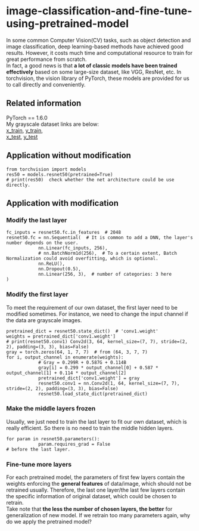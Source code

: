 # image-classification-and-fine-tune-using-pretrained-model

In some common Computer Vision(CV) tasks, such as object detection and image classification, deep learning-based methods have achieved good results. However, it costs much time and computational resource to train for great performance from scratch.   
In fact, a good news is that **a lot of classic models have been trained effectively** based on some large-size dataset, like VGG, ResNet, etc. In torchvision, the vision library of PyTorch, these models are provided for us to call directly and conveniently.

## Related information
PyTorch == 1.6.0  
My grayscale dataset links are below:  
[x_train](https://drive.google.com/file/d/1jXPXpEAWE57HshOx_m9A0bFAWRmyQR1d/view?usp=sharing), 
[y_train](https://drive.google.com/file/d/1QO2KPs0OTrn1Qzp5C7_s1PSWY-wc06q0/view?usp=sharing),   
[x_test](https://drive.google.com/file/d/1Zvln2lbhk6Aov3bg8-dk6aYKOtiFPkIs/view?usp=sharing), 
[y_test](https://drive.google.com/file/d/1O942yv17102st1tdtgjOTErbj_pnHIhh/view?usp=sharing)

## Application without modification
```
from torchvision import models
res50 = models.resnet50(pretrained=True)
# print(res50)  check whether the net architecture could be use directly.
```

## Application with modification
### Modify the last layer
```
fc_inputs = resnet50.fc.in_features  # 2048
resnet50.fc = nn.Sequential(  # It is common to add a DNN, the layer's number depends on the user.
            nn.Linear(fc_inputs, 256),
            # nn.BatchNorm1d(256),  # To a certain extent, Batch Normalization could avoid overfitting, which is optional.
            nn.ReLU(),
            nn.Dropout(0.5),
            nn.Linear(256, 3),  # number of categories: 3 here
)
```
### Modify the first layer
To meet the requirement of our own dataset, the first layer need to be modified sometimes. For instance, we need to change the input channel if the data are grayscale images.
```
pretrained_dict = resnet50.state_dict()  # 'conv1.weight'
weights = pretrained_dict['conv1.weight']
# print(resnet50.conv1) Conv2d(3, 64, kernel_size=(7, 7), stride=(2, 2), padding=(3, 3), bias=False)
gray = torch.zeros(64, 1, 7, 7)  # from (64, 3, 7, 7)
for i, output_channel in enumerate(weights):
            # Gray = 0.299R + 0.587G + 0.114B
            gray[i] = 0.299 * output_channel[0] + 0.587 * output_channel[1] + 0.114 * output_channel[2]
            pretrained_dict['conv1.weight'] = gray
            resnet50.conv1 = nn.Conv2d(1, 64, kernel_size=(7, 7), stride=(2, 2), padding=(3, 3), bias=False)
            resnet50.load_state_dict(pretrained_dict)
```

### Make the middle layers frozen
Usually, we just need to train the last layer to fit our own dataset, which is really efficient. So there is no need to train the middle hidden layers.
```
for param in resnet50.parameters():
            param.requires_grad = False
# before the last layer.
```

### Fine-tune more layers
For each pretrained model, the parameters of first few layers contain the weights enforcing the **general features** of data/image, which should not be retrained usually.
Therefore, the last one layer/the last few layers contain the specific information of original dataset, which could be chosen to retrain.   
Take note that **the less the number of chosen layers, the better** for generalization of new model. If we retrain too many parameters again, why do we apply the pretrained model?

